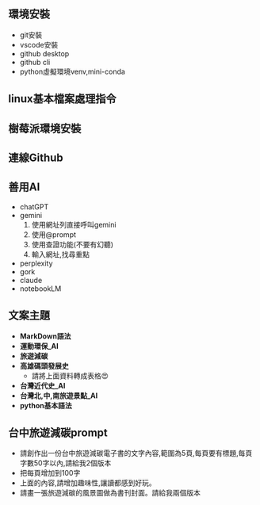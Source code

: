 ## 環境安裝
- git安裝
- vscode安裝
- github desktop
- github cli
- python虛擬環境venv,mini-conda
## linux基本檔案處理指令
## 樹莓派環境安裝
## 連線Github
## 善用AI
- chatGPT
- gemini
  1. 使用網址列直接呼叫gemini
  2. 使用@prompt
  3. 使用查證功能(不要有幻聽)
  4. 輸入網址,找尋重點
- perplexity
- gork
- claude
- notebookLM

## 文案主題
- **MarkDown語法**
- **運動環保_AI**
- **旅遊減碳**
- **高雄碼頭發展史**
  - 請將上面資料轉成表格😍
- **台灣近代史_AI**
- **台灣北,中,南旅遊景點_AI**
- **python基本語法**

## 台中旅遊減碳prompt
- 請創作出一份台中旅遊減碳電子書的文字內容,範圍為5頁,每頁要有標題,每頁字數50字以內,請給我2個版本
- 把每頁增加到100字
- 上面的內容,請增加趣味性,讓讀都感到好玩。
- 請畫一張旅遊減碳的風景圖做為書刊封面。請給我兩個版本
